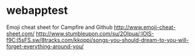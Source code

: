 webapptest
==========
Emoji cheat sheet for Campfire and Github
http://www.emoji-cheat-sheet.com/
http://www.stumbleupon.com/su/2OIpua/:IOlS-f9C:l5sFS.sw/8tracks.com/kkoppi/songs-you-should-dream-to-you-will-forget-everything-around-you/
